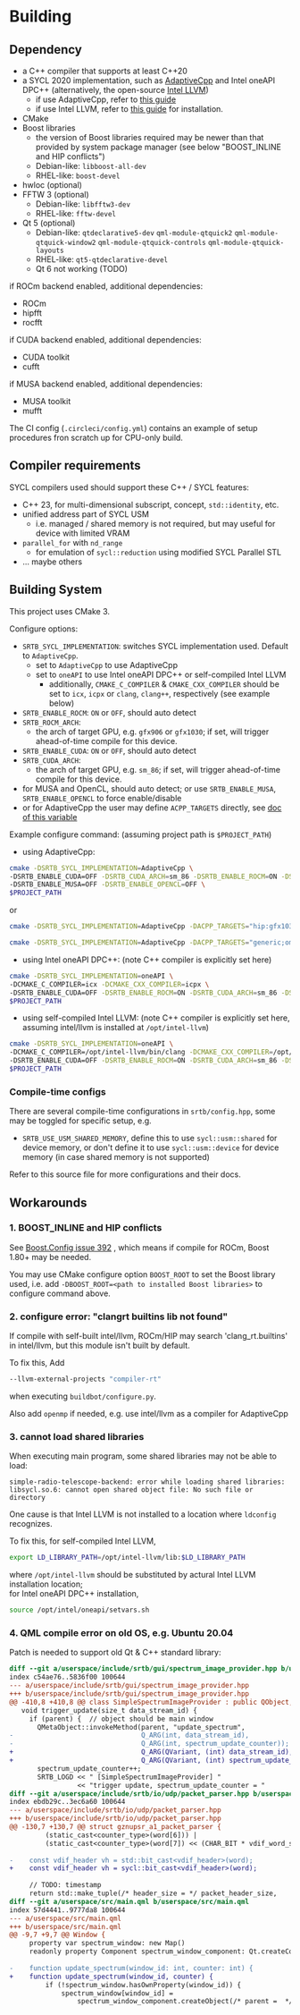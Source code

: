 # Building
## Dependency
* a C++ compiler that supports at least C++20
* a SYCL 2020 implementation, such as [AdaptiveCpp](https://github.com/AdaptiveCpp/AdaptiveCpp) and Intel oneAPI DPC++ (alternatively, the open-source [Intel LLVM](https://github.com/intel/llvm/))
  * if use AdaptiveCpp, refer to [this guide](https://github.com/AdaptiveCpp/AdaptiveCpp/blob/develop/doc/installing.md)
  * if use Intel LLVM, refer to [this guide](https://github.com/intel/llvm/blob/sycl/sycl/doc/GetStartedGuide.md) for installation.
* CMake
* Boost libraries
  * the version of Boost libraries required may be newer than that provided by system package manager (see below "BOOST_INLINE and HIP conflicts")
  * Debian-like: `libboost-all-dev`
  * RHEL-like: `boost-devel`
* hwloc (optional)
* FFTW 3 (optional)
  * Debian-like: `libfftw3-dev`
  * RHEL-like: `fftw-devel`
* Qt 5 (optional)
  * Debian-like: `qtdeclarative5-dev` `qml-module-qtquick2` `qml-module-qtquick-window2` `qml-module-qtquick-controls` `qml-module-qtquick-layouts`
  * RHEL-like: `qt5-qtdeclarative-devel`
  * Qt 6 not working (TODO)

if ROCm backend enabled, additional dependencies:
* ROCm
* hipfft
* rocfft

if CUDA backend enabled, additional dependencies:
* CUDA toolkit
* cufft

if MUSA backend enabled, additional dependencies:
* MUSA toolkit
* mufft

The CI config (`.circleci/config.yml`) contains an example of setup procedures 
fron scratch up for CPU-only build.

## Compiler requirements
SYCL compilers used should support these C++ / SYCL features:
* C++ 23, for multi-dimensional subscript, concept, `std::identity`, etc.
* unified address part of SYCL USM 
  * i.e. managed / shared memory is not required, but may useful for device with limited VRAM
* `parallel_for` with `nd_range`
  * for emulation of `sycl::reduction` using modified SYCL Parallel STL
* ... maybe others

## Building System
This project uses CMake 3. 

Configure options:
* `SRTB_SYCL_IMPLEMENTATION`: switches SYCL implementation used. Default to `AdaptiveCpp`.
  * set to `AdaptiveCpp` to use AdaptiveCpp
  * set to `oneAPI` to use Intel oneAPI DPC++ or self-compiled Intel LLVM
    * additionally, `CMAKE_C_COMPILER` & `CMAKE_CXX_COMPILER` should be set to `icx`, `icpx` or `clang`, `clang++`, respectively (see example below)
* `SRTB_ENABLE_ROCM`: `ON` or `OFF`, should auto detect
* `SRTB_ROCM_ARCH`:
  * the arch of target GPU, e.g. `gfx906` or `gfx1030`; if set, will trigger ahead-of-time compile for this device.
* `SRTB_ENABLE_CUDA`: `ON` or `OFF`, should auto detect
* `SRTB_CUDA_ARCH`:
  * the arch of target GPU, e.g. `sm_86`; if set, will trigger ahead-of-time compile for this device.
* for MUSA and OpenCL, should auto detect; or use `SRTB_ENABLE_MUSA`, `SRTB_ENABLE_OPENCL` to force enable/disable
* or for AdaptiveCpp the user may define `ACPP_TARGETS` directly, see [doc of this variable](https://github.com/AdaptiveCpp/AdaptiveCpp/blob/develop/doc/using-hipsycl.md)

Example configure command: (assuming project path is `$PROJECT_PATH`)

* using AdaptiveCpp:
```bash
cmake -DSRTB_SYCL_IMPLEMENTATION=AdaptiveCpp \
-DSRTB_ENABLE_CUDA=OFF -DSRTB_CUDA_ARCH=sm_86 -DSRTB_ENABLE_ROCM=ON -DSRTB_ROCM_ARCH=gfx906 \
-DSRTB_ENABLE_MUSA=OFF -DSRTB_ENABLE_OPENCL=OFF \
$PROJECT_PATH
```

or

```bash
cmake -DSRTB_SYCL_IMPLEMENTATION=AdaptiveCpp -DACPP_TARGETS="hip:gfx1035;omp" $PROJECT_PATH
```

```bash
cmake -DSRTB_SYCL_IMPLEMENTATION=AdaptiveCpp -DACPP_TARGETS="generic;omp" $PROJECT_PATH
```

* using Intel oneAPI DPC++: (note C++ compiler is explicitly set here)
```bash
cmake -DSRTB_SYCL_IMPLEMENTATION=oneAPI \
-DCMAKE_C_COMPILER=icx -DCMAKE_CXX_COMPILER=icpx \
-DSRTB_ENABLE_CUDA=OFF -DSRTB_ENABLE_ROCM=ON -DSRTB_CUDA_ARCH=sm_86 -DSRTB_ROCM_ARCH=gfx906 \
$PROJECT_PATH
```

* using self-compiled Intel LLVM: (note C++ compiler is explicitly set here, assuming intel/llvm is installed at `/opt/intel-llvm`)
```bash
cmake -DSRTB_SYCL_IMPLEMENTATION=oneAPI \
-DCMAKE_C_COMPILER=/opt/intel-llvm/bin/clang -DCMAKE_CXX_COMPILER=/opt/intel-llvm/bin/clang++ \
-DSRTB_ENABLE_CUDA=OFF -DSRTB_ENABLE_ROCM=ON -DSRTB_CUDA_ARCH=sm_86 -DSRTB_ROCM_ARCH=gfx906 \
$PROJECT_PATH
```

### Compile-time configs
There are several compile-time configurations in `srtb/config.hpp`, some may be toggled for specific setup, e.g.
* `SRTB_USE_USM_SHARED_MEMORY`, define this to use `sycl::usm::shared` for device memory, or don't define it to use `sycl::usm::device` for device memory (in case shared memory is not supported)

Refer to this source file for more configurations and their docs.

## Workarounds
### 1. BOOST_INLINE and HIP conflicts
See [Boost.Config issue 392](https://github.com/boostorg/config/issues/392) , which means if compile for ROCm, Boost 1.80+ may be needed.

You may use CMake configure option `BOOST_ROOT` to set the Boost library used, i.e. add `-DBOOST_ROOT=<path to installed Boost libraries>` to configure command above.

### 2. configure error: "clangrt builtins lib not found"
If compile with self-built intel/llvm, ROCm/HIP may search 'clang_rt.builtins' in intel/llvm, but this module isn't built by default. 

To fix this, Add
```bash
--llvm-external-projects "compiler-rt"
```
when executing `buildbot/configure.py`.

Also add `openmp` if needed, e.g. use intel/llvm as a compiler for AdaptiveCpp

### 3. cannot load shared libraries
When executing main program, some shared libraries may not be able to load:
```
simple-radio-telescope-backend: error while loading shared libraries: libsycl.so.6: cannot open shared object file: No such file or directory
```
One cause is that Intel LLVM is not installed to a location where `ldconfig` recognizes.

To fix this, for self-compiled Intel LLVM,
```bash
export LD_LIBRARY_PATH=/opt/intel-llvm/lib:$LD_LIBRARY_PATH
```
where `/opt/intel-llvm` should be substituted by actural Intel LLVM installation location;  
for Intel oneAPI DPC++ installation,
```bash
source /opt/intel/oneapi/setvars.sh
```

### 4. QML compile error on old OS, e.g. Ubuntu 20.04
Patch is needed to support old Qt & C++ standard library:
```diff
diff --git a/userspace/include/srtb/gui/spectrum_image_provider.hpp b/userspace/include/srtb/gui/spectrum_image_provider.hpp
index c54ae76..5836f00 100644
--- a/userspace/include/srtb/gui/spectrum_image_provider.hpp
+++ b/userspace/include/srtb/gui/spectrum_image_provider.hpp
@@ -410,8 +410,8 @@ class SimpleSpectrumImageProvider : public QObject, public QQuickImageProvider {
   void trigger_update(size_t data_stream_id) {
     if (parent) {  // object should be main window
       QMetaObject::invokeMethod(parent, "update_spectrum",
-                                Q_ARG(int, data_stream_id),
-                                Q_ARG(int, spectrum_update_counter));
+                                Q_ARG(QVariant, (int) data_stream_id),
+                                Q_ARG(QVariant, (int) spectrum_update_counter));
       spectrum_update_counter++;
       SRTB_LOGD << " [SimpleSpectrumImageProvider] "
                 << "trigger update, spectrum_update_counter = "
diff --git a/userspace/include/srtb/io/udp/packet_parser.hpp b/userspace/include/srtb/io/udp/packet_parser.hpp
index ebdb29c..3ec6a60 100644
--- a/userspace/include/srtb/io/udp/packet_parser.hpp
+++ b/userspace/include/srtb/io/udp/packet_parser.hpp
@@ -130,7 +130,7 @@ struct gznupsr_a1_packet_parser {
         (static_cast<counter_type>(word[6])) |
         (static_cast<counter_type>(word[7]) << (CHAR_BIT * vdif_word_size));
 
-    const vdif_header vh = std::bit_cast<vdif_header>(word);
+    const vdif_header vh = sycl::bit_cast<vdif_header>(word);
 
     // TODO: timestamp
     return std::make_tuple(/* header_size = */ packet_header_size,
diff --git a/userspace/src/main.qml b/userspace/src/main.qml
index 57d4441..9777da8 100644
--- a/userspace/src/main.qml
+++ b/userspace/src/main.qml
@@ -9,7 +9,7 @@ Window {
     property var spectrum_window: new Map()
     readonly property Component spectrum_window_component: Qt.createComponent("spectrum.qml")
 
-    function update_spectrum(window_id: int, counter: int) {
+    function update_spectrum(window_id, counter) {
         if (!spectrum_window.hasOwnProperty(window_id)) {
             spectrum_window[window_id] = 
                 spectrum_window_component.createObject(/* parent =  */ this, {
```

